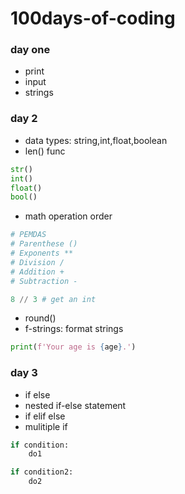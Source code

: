 # 100days-of-coding
### day one
- print 
- input
- strings

### day 2
- data types: string,int,float,boolean
- len() func
```py
str()
int()
float()
bool()
```
- math operation order
```py
# PEMDAS
# Parenthese ()
# Exponents **
# Division /
# Addition +
# Subtraction -

8 // 3 # get an int
```
- round()
- f-strings: format strings
```py
print(f'Your age is {age}.')
```
### day 3
- if else
- nested if-else statement
- if elif else
- mulitiple if
```py
if condition:
    do1

if condition2:
    do2
```